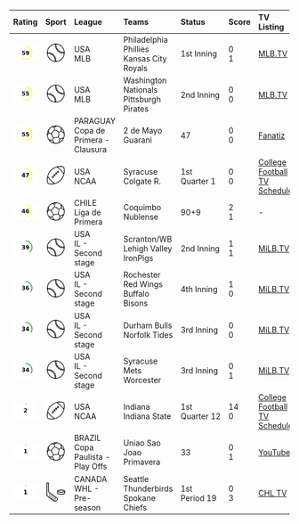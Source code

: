 | Rating                                                                                                                                 | Sport                                                                                                            | League                                 | Teams                                       | Status         | Score   | TV Listing                                                                                       |
|:---------------------------------------------------------------------------------------------------------------------------------------|:-----------------------------------------------------------------------------------------------------------------|:---------------------------------------|:--------------------------------------------|:---------------|:--------|:-------------------------------------------------------------------------------------------------|
| <img src="https://raw.githubusercontent.com/BlakeDuncan25/Donut-SVG-Ratings/bac4e4a278175106499642192132b1786a9aec38/59.svg" alt="59"> | <img src="https://raw.githubusercontent.com/BlakeDuncan25/Donut-SVG-Ratings/master/baseball.png" alt="Baseball"> | USA<br>MLB                             | Philadelphia Phillies<br>Kansas City Royals | 1st Inning     | 0<br>1  | <a href="https://www.mlb.com/live-stream-games">MLB.TV</a>                                       |
| <img src="https://raw.githubusercontent.com/BlakeDuncan25/Donut-SVG-Ratings/bac4e4a278175106499642192132b1786a9aec38/55.svg" alt="55"> | <img src="https://raw.githubusercontent.com/BlakeDuncan25/Donut-SVG-Ratings/master/baseball.png" alt="Baseball"> | USA<br>MLB                             | Washington Nationals<br>Pittsburgh Pirates  | 2nd Inning     | 0<br>0  | <a href="https://www.mlb.com/live-stream-games">MLB.TV</a>                                       |
| <img src="https://raw.githubusercontent.com/BlakeDuncan25/Donut-SVG-Ratings/bac4e4a278175106499642192132b1786a9aec38/55.svg" alt="55"> | <img src="https://raw.githubusercontent.com/BlakeDuncan25/Donut-SVG-Ratings/master/soccer.png" alt="Soccer">     | PARAGUAY<br>Copa de Primera - Clausura | 2 de Mayo<br>Guarani                        | 47             | 0<br>0  | <a href="https://watch.fanatiz.com/channels">Fanatiz</a>                                         |
| <img src="https://raw.githubusercontent.com/BlakeDuncan25/Donut-SVG-Ratings/bac4e4a278175106499642192132b1786a9aec38/47.svg" alt="47"> | <img src="https://raw.githubusercontent.com/BlakeDuncan25/Donut-SVG-Ratings/master/football.png" alt="NCAAF">    | USA<br>NCAA                            | Syracuse<br>Colgate R.                      | 1st Quarter 1  | 0<br>0  | <a href="https://fbschedules.com/college-football-tv-schedule/">College Football TV Schedule</a> |
| <img src="https://raw.githubusercontent.com/BlakeDuncan25/Donut-SVG-Ratings/bac4e4a278175106499642192132b1786a9aec38/46.svg" alt="46"> | <img src="https://raw.githubusercontent.com/BlakeDuncan25/Donut-SVG-Ratings/master/soccer.png" alt="Soccer">     | CHILE<br>Liga de Primera               | Coquimbo<br>Nublense                        | 90+9           | 2<br>1  | -                                                                                                |
| <img src="https://raw.githubusercontent.com/BlakeDuncan25/Donut-SVG-Ratings/bac4e4a278175106499642192132b1786a9aec38/39.svg" alt="39"> | <img src="https://raw.githubusercontent.com/BlakeDuncan25/Donut-SVG-Ratings/master/baseball.png" alt="Baseball"> | USA<br>IL - Second stage               | Scranton/WB<br>Lehigh Valley IronPigs       | 2nd Inning     | 1<br>1  | <a href="https://www.milb.com/live-stream-games/2025/09/11">MiLB.TV</a>                          |
| <img src="https://raw.githubusercontent.com/BlakeDuncan25/Donut-SVG-Ratings/bac4e4a278175106499642192132b1786a9aec38/36.svg" alt="36"> | <img src="https://raw.githubusercontent.com/BlakeDuncan25/Donut-SVG-Ratings/master/baseball.png" alt="Baseball"> | USA<br>IL - Second stage               | Rochester Red Wings<br>Buffalo Bisons       | 4th Inning     | 1<br>0  | <a href="https://www.milb.com/live-stream-games/2025/09/11">MiLB.TV</a>                          |
| <img src="https://raw.githubusercontent.com/BlakeDuncan25/Donut-SVG-Ratings/bac4e4a278175106499642192132b1786a9aec38/34.svg" alt="34"> | <img src="https://raw.githubusercontent.com/BlakeDuncan25/Donut-SVG-Ratings/master/baseball.png" alt="Baseball"> | USA<br>IL - Second stage               | Durham Bulls<br>Norfolk Tides               | 3rd Inning     | 0<br>0  | <a href="https://www.milb.com/live-stream-games/2025/09/11">MiLB.TV</a>                          |
| <img src="https://raw.githubusercontent.com/BlakeDuncan25/Donut-SVG-Ratings/bac4e4a278175106499642192132b1786a9aec38/34.svg" alt="34"> | <img src="https://raw.githubusercontent.com/BlakeDuncan25/Donut-SVG-Ratings/master/baseball.png" alt="Baseball"> | USA<br>IL - Second stage               | Syracuse Mets<br>Worcester                  | 3rd Inning     | 0<br>1  | <a href="https://www.milb.com/live-stream-games/2025/09/11">MiLB.TV</a>                          |
| <img src="https://raw.githubusercontent.com/BlakeDuncan25/Donut-SVG-Ratings/bac4e4a278175106499642192132b1786a9aec38/2.svg" alt="2">   | <img src="https://raw.githubusercontent.com/BlakeDuncan25/Donut-SVG-Ratings/master/football.png" alt="NCAAF">    | USA<br>NCAA                            | Indiana<br>Indiana State                    | 1st Quarter 12 | 14<br>0 | <a href="https://fbschedules.com/college-football-tv-schedule/">College Football TV Schedule</a> |
| <img src="https://raw.githubusercontent.com/BlakeDuncan25/Donut-SVG-Ratings/bac4e4a278175106499642192132b1786a9aec38/1.svg" alt="1">   | <img src="https://raw.githubusercontent.com/BlakeDuncan25/Donut-SVG-Ratings/master/soccer.png" alt="Soccer">     | BRAZIL<br>Copa Paulista - Play Offs    | Uniao Sao Joao<br>Primavera                 | 33             | 0<br>1  | <a href="https://www.youtube.com/@futebolpaulista/streams">YouTube</a>                           |
| <img src="https://raw.githubusercontent.com/BlakeDuncan25/Donut-SVG-Ratings/bac4e4a278175106499642192132b1786a9aec38/1.svg" alt="1">   | <img src="https://raw.githubusercontent.com/BlakeDuncan25/Donut-SVG-Ratings/master/hockey.png" alt="Ice Hockey"> | CANADA<br>WHL - Pre-season             | Seattle Thunderbirds<br>Spokane Chiefs      | 1st Period 19  | 0<br>3  | <a href="https://watch.chl.ca/whl_chl">CHL TV</a>                                                |